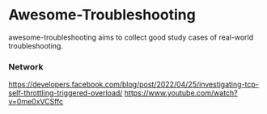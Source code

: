 # Awesome-Troubleshooting
awesome-troubleshooting aims to collect good study cases of real-world troubleshooting.

### Network
<https://developers.facebook.com/blog/post/2022/04/25/investigating-tcp-self-throttling-triggered-overload/>
<https://www.youtube.com/watch?v=0me0xVCSffc>
